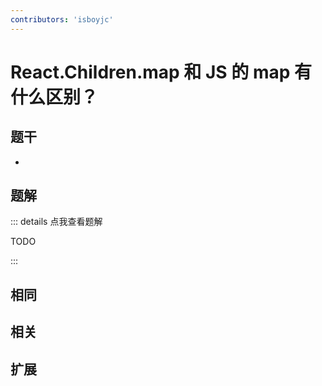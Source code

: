 ```yaml
---
contributors: 'isboyjc'
---
```


# React.Children.map 和 JS 的 map 有什么区别？


## 题干

- 



## 题解

::: details 点我查看题解

  TODO

:::



## 相同


## 相关


## 扩展

